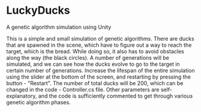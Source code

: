 # LuckyDucks
A genetic algorithm simulation using Unity

This is a simple and small simulation of genetic algorithms. 
There are ducks that are spawned in the scene, which have to figure out a way to reach the target, which is the bread. While doing so, it also has to avoid obstacles along the way (the black circles). 
A number of generations will be simulated, and we can see how the ducks evolve to go to the target in certain number of generations. 
Increase the lifespan of the entire simulation using the slider at the bottom of the screen, and restarting by pressing the button - "Restart". 
The number of total ducks will be 200, which can be changed in the code - Controller.cs file. Other parameters are self-explanatory, and the code is sufficiently commented to get through various genetic algorithm phases.
